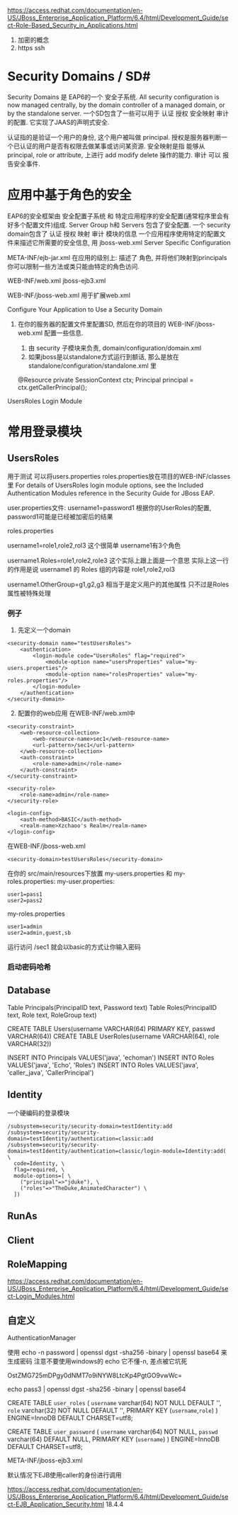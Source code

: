 https://access.redhat.com/documentation/en-US/JBoss_Enterprise_Application_Platform/6.4/html/Development_Guide/sect-Role-Based_Security_in_Applications.html

1. 加密的概念
2. https ssh


# Security Domains /  SD#
Security Domains 是 EAP6的一个 安全子系统.
All security configuration is now managed centrally, by the domain controller of a managed domain, or by the standalone server.
一个SD包含了一些可以用于 认证 授权 安全映射 审计 的配置. 它实现了JAAS的声明式安全.

认证指的是验证一个用户的身份, 这个用户被叫做 principal.
授权是服务器判断一个已认证的用户是否有权限去做某事或访问某资源.
安全映射是指 能够从principal, role or attribute, 上进行 add modify delete 操作的能力.
审计 可以 报告安全事件.


# 应用中基于角色的安全 #
EAP6的安全框架由 安全配置子系统 和 特定应用程序的安全配置(通常程序里会有好多个配置文件)组成.
Server Group h和 Servers 包含了安全配置.
一个 security domain包含了 认证 授权 映射 审计 模块的信息
一个应用程序使用特定的配置文件来描述它所需要的安全信息, 用  jboss-web.xml
Server Specific Configuration

META-INF/ejb-jar.xml
在应用的级别上: 描述了 角色, 并将他们映射到principals
你可以限制一些方法或类只能由特定的角色访问.

WEB-INF/web.xml
jboss-ejb3.xml


WEB-INF/jboss-web.xml
用于扩展web.xml


Configure Your Application to Use a Security Domain
1. 在你的服务器的配置文件里配置SD, 然后在你的项目的 WEB-INF/jboss-web.xml  配置一些信息.
	1. 由 security 子模块来负责, domain/configuration/domain.xml
	2. 如果jboss是以standalone方式运行到额话, 那么是放在 standalone/configuration/standalone.xml 里



   @Resource
   private SessionContext ctx;
    Principal principal = ctx.getCallerPrincipal();
    
    
    
    
UsersRoles Login Module


# 常用登录模块 #
## UsersRoles  ##
用于测试
可以将users.properties roles.properties放在项目的WEB-INF/classes里
For details of UsersRoles login module options, see the Included Authentication Modules reference in the Security Guide for JBoss EAP.

user.properties文件:
username1=password1
根据你的UserRoles的配置, password1可能是已经被加密后的结果

roles.properties

username1=role1,role2,rol3
这个很简单 username1有3个角色

username1.Roles=role1,role2,role3
这个实际上跟上面是一个意思
实际上这一行的作用是说 username1 的 Roles 组的内容是 role1,role2,rol3

username1.OtherGroup=g1,g2,g3
相当于是定义用户的其他属性
只不过是Roles属性被特殊处理

### 例子 ###
1. 先定义一个domain
```
<security-domain name="testUsersRoles">
    <authentication>
        <login-module code="UsersRoles" flag="required">
            <module-option name="usersProperties" value="my-users.properties"/>
            <module-option name="rolesProperties" value="my-roles.properties"/>
        </login-module>
    </authentication>
</security-domain>
```
2. 配置你的web应用
在WEB-INF/web.xml中
```
<security-constraint>
	<web-resource-collection>
		<web-resource-name>sec1</web-resource-name>
		<url-pattern>/sec1</url-pattern>
	</web-resource-collection>
	<auth-constraint>
		<role-name>admin</role-name>
	</auth-constraint>
</security-constraint>

<security-role>
	<role-name>admin</role-name>
</security-role>

<login-config>
	<auth-method>BASIC</auth-method>
	<realm-name>Xzchaoo's Realm</realm-name>
</login-config>
```
在WEB-INF/jboss-web.xml
```
<security-domain>testUsersRoles</security-domain>
```
在你的 src/main/resources下放置 my-users.properties 和 my-roles.properties:
my-user.properties:
```
user1=pass1
user2=pass2
```

my-roles.properties
```
user1=admin
user2=admin,guest,sb
```
运行访问 /sec1 就会以basic的方式让你输入密码


### 启动密码哈希 ###




## Database  ##
Table Principals(PrincipalID text, Password text)
Table Roles(PrincipalID text, Role text, RoleGroup text)

CREATE TABLE Users(username VARCHAR(64) PRIMARY KEY, passwd VARCHAR(64))
CREATE TABLE UserRoles(username VARCHAR(64), role VARCHAR(32))

INSERT INTO Principals VALUES('java', 'echoman')
INSERT INTO Roles VALUES('java', 'Echo', 'Roles')
INSERT INTO Roles VALUES('java', 'caller_java', 'CallerPrincipal')

## Identity  ##
一个硬编码的登录模块
```
/subsystem=security/security-domain=testIdentity:add
/subsystem=security/security-domain=testIdentity/authentication=classic:add
/subsystem=security/security-domain=testIdentity/authentication=classic/login-module=Identity:add( \
  code=Identity, \
  flag=required, \
  module-options=[ \
    ("principal"=>"jduke"), \
    ("roles"=>"TheDuke,AnimatedCharacter") \
  ])
```

## RunAs ##
## Client ##
## RoleMapping ##
https://access.redhat.com/documentation/en-US/JBoss_Enterprise_Application_Platform/6.4/html/Development_Guide/sect-Login_Modules.html

## 自定义 ##
AuthenticationManager


使用
echo -n password | openssl dgst -sha256 -binary | openssl base64
来生成密码
注意不要使用windows的 echo 它不懂-n, 差点被它坑死

OstZMG725mDPgy0dNMT7o9iNYW8LtcKp4PgtGO9vwWc=

echo pass3 | openssl dgst -sha256 -binary | openssl base64


<login-module code="RoleMapping" flag="optional">
	<module-option name="rolesProperties" value="my-roles-mapping.properties"/>
</login-module>


<mapping>
	<mapping-module name="test2-map" code="PropertiesRoles" type="role">
		<module-option name="rolesProperties" value="my-roles-mapping.properties"/>
	</mapping-module>
</mapping>




<login-module code="Database" flag="required">
	<module-option name="dsJndiName" value="java:/mysql"/>
	<module-option name="principalsQuery" value="select pwd from user_password where username = ?"/>
	<module-option name="rolesQuery" value="select role, 'Roles' from user_roles where username = ?"/>
</login-module>

CREATE TABLE `user_roles` (
  `username` varchar(64) NOT NULL DEFAULT '',
  `role` varchar(32) NOT NULL DEFAULT '',
  PRIMARY KEY (`username`,`role`)
) ENGINE=InnoDB DEFAULT CHARSET=utf8;

CREATE TABLE `user_password` (
  `username` varchar(64) NOT NULL,
  `passwd` varchar(64) DEFAULT NULL,
  PRIMARY KEY (`username`)
) ENGINE=InnoDB DEFAULT CHARSET=utf8;



META-INF/jboss-ejb3.xml


<login-module code="UsersRoles" flag="optional">
	<module-option name="usersProperties" value="my-users.properties"/>
	<module-option name="rolesProperties" value="my-roles.properties"/>
	<module-option name="password-stacking" value="useFirstPass"/>
</login-module>


<login-module name="UsersRoles-2" code="UsersRoles" flag="optional">
	<module-option name="usersProperties" value="my-users2.properties"/>
	<module-option name="rolesProperties" value="my-roles2.properties"/>
	<module-option name="password-stacking" value="useFirstPass"/>
	<module-option name="unauthenticatedIdentity" value="nobody"/>
	<module-option name="hashAlgorithm" value="SHA-256"/>
	<module-option name="hashEncoding" value="base64"/>
</login-module>





默认情况下EJB使用caller的身份进行调用

https://access.redhat.com/documentation/en-US/JBoss_Enterprise_Application_Platform/6.4/html/Development_Guide/sect-EJB_Application_Security.html
18.4.4